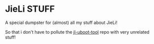 # JieLi STUFF

A special dumpster
for (almost) all my stuff
about JieLi!

So that i don't have to pollute the [jl-uboot-tool](https://github.com/kagaimiq/jl-uboot-tool) repo
with very unrelated stuff!




